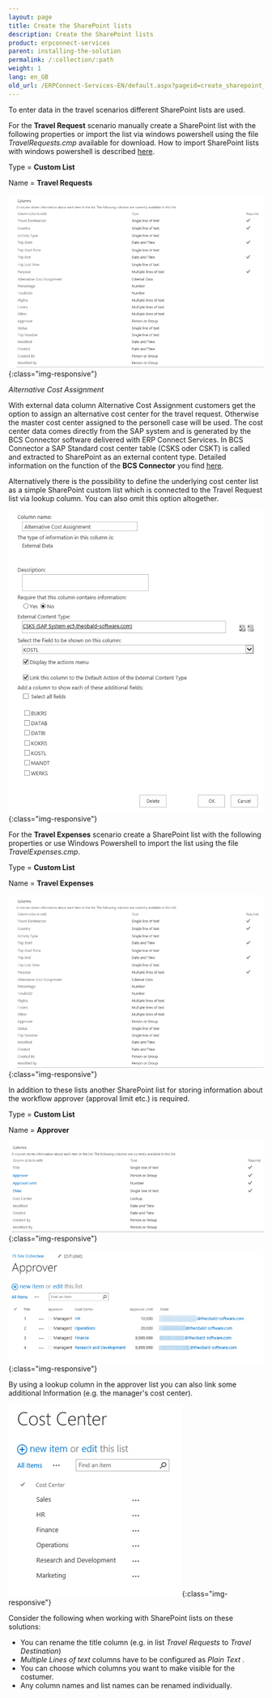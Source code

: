 ```yaml
---
layout: page
title: Create the SharePoint lists
description: Create the SharePoint lists
product: erpconnect-services
parent: installing-the-solution
permalink: /:collection/:path
weight: 1
lang: en_GB
old_url: /ERPConnect-Services-EN/default.aspx?pageid=create_sharepoint_lists
---
```


To enter data in the travel scenarios different SharePoint lists are used.  

For the **Travel Request** scenario manually create a SharePoint list with the following properties or import the list via windows powershell using the file *TravelRequests.cmp* available for download. How to import SharePoint lists with windows powershell is described [here]().  


Type = **Custom List**
 
Name = **Travel Requests**

![ECS-Nintex-TravelScenarios4](/img/content/ECS-Nintex-TravelScenarios4.png){:class="img-responsive"}

*Alternative Cost Assignment*

With external data column Alternative Cost Assignment customers get the option to assign an alternative cost center for the travel request. Otherwise the master cost center assigned to the personell case will be used. The cost center data comes directly from the SAP system and is generated by the BCS Connector software delivered with ERP Connect Services. In BCS Connector a SAP Standard cost center table (CSKS oder CSKT) is called and extracted to SharePoint as an external content type. Detailed information on the function of the **BCS Connector** you find [here]().     

Alternatively there is the possibility to define the underlying cost center list as a simple SharePoint custom list which is connected to the Travel Request list via lookup column. You can also omit this option altogether.    

![ECS-Nintex-TravelScenarios3](/img/content/ECS-Nintex-TravelScenarios3.png){:class="img-responsive"}

For the **Travel Expenses** scenario create a SharePoint list with the following properties or use Windows Powershell to import the list using the file *TravelExpenses.cmp*. 
  

Type = **Custom List**

Name = **Travel Expenses** 

![ECS-Nintex-TravelScenarios4](/img/content/ECS-Nintex-TravelScenarios4.png){:class="img-responsive"}

In addition to these lists another SharePoint list for storing information about the workflow approver (approval limit etc.) is required. 
  

Type = **Custom List**

Name = **Approver**

![ECS-Nintex-TravelScenarios12](/img/content/ECS-Nintex-TravelScenarios12.png){:class="img-responsive"}

![ECS-Nintex-TravelScenarios11](/img/content/ECS-Nintex-TravelScenarios11.png){:class="img-responsive"}

By using a lookup column in the approver list you can also link some additional Information (e.g. the manager's cost center).  

![ECS-Nintex-TravelScenarios13](/img/content/ECS-Nintex-TravelScenarios13.png){:class="img-responsive"}

Consider the following when working with SharePoint lists on these solutions: 

- You can rename the title column (e.g. in list *Travel Requests* to *Travel Destination*)
- *Multiple Lines of text* columns have to be configured as *Plain Text* .
- You can choose which columns you want to make visible for the costumer.
- Any column names and list names can be renamed individually. 